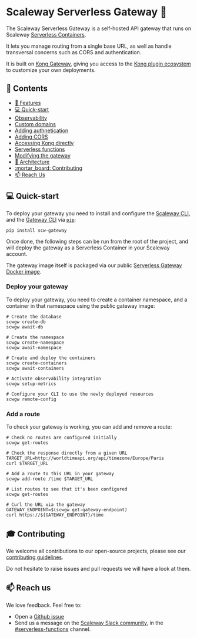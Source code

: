 # Scaleway Serverless Gateway :door:

The Scaleway Serverless Gateway is a self-hosted API gateway that runs on Scaleway [Serverless Containers](https://www.scaleway.com/en/serverless-containers/).

It lets you manage routing from a single base URL, as well as handle transversal concerns such as CORS and authentication.

It is built on [Kong Gateway](https://docs.konghq.com/gateway/latest/), giving you access to the [Kong plugin ecosystem](https://docs.konghq.com/hub/) to customize your own deployments.

## :page_with_curl: Contents

- [:rocket: Features](#rocket-features)
- [:computer: Quick-start](#computer-quick-start)
- [Observability](docs/observability.md)
- [Custom domains](docs/domains.md)
- [Adding authnetication](docs/auth.md)
- [Adding CORS](docs/cors.md)
- [Accessing Kong directly](docs/kong.md)
- [Serverless functions](docs/serverless.md)
- [Modifying the gateway](docs/custom.md)
- [:hammer: Architecture](docs/architecture.md)
- [:mortar\_board: Contributing](#mortar_board-contributing)
- [:mailbox: Reach Us](#mailbox-reach-us)

## :computer: Quick-start

To deploy your gateway you need to install and configure the [Scaleway CLI](https://github.com/scaleway/scaleway-cli), and the [Gateway CLI](https://pypi.org/project/scw-gateway/) via [`pip`](https://pip.pypa.io/en/stable/index.html):

```console
pip install scw-gateway
```

Once done, the following steps can be run from the root of the project, and will deploy the gateway as a Serverless Container in your Scaleway account.

The gateway image itself is packaged via our public [Serverless Gateway Docker image](https://hub.docker.com/r/scaleway/serverless-gateway).

### Deploy your gateway

To deploy your gateway, you need to create a container namespace, and a container in that namespace using the public gateway image:

```console
# Create the database
scwgw create-db
scwgw await-db

# Create the namespace
scwgw create-namespace
scwgw await-namespace

# Create and deploy the containers
scwgw create-containers
scwgw await-containers

# Activate observability integration
scwgw setup-metrics

# Configure your CLI to use the newly deployed resources
scwgw remote-config
```

### Add a route

To check your gateway is working, you can add and remove a route:

```console
# Check no routes are configured initially
scwgw get-routes

# Check the response directly from a given URL
TARGET_URL=http://worldtimeapi.org/api/timezone/Europe/Paris
curl $TARGET_URL

# Add a route to this URL in your gateway
scwgw add-route /time $TARGET_URL

# List routes to see that it's been configured
scwgw get-routes

# Curl the URL via the gateway
GATEWAY_ENDPOINT=$(scwgw get-gateway-endpoint)
curl https://${GATEWAY_ENDPOINT}/time
```

## :mortar_board: Contributing

We welcome all contributions to our open-source projects, please see our [contributing guidelines](./.github/CONTRIBUTING.md).

Do not hesitate to raise issues and pull requests we will have a look at them.

## :mailbox: Reach us

We love feedback. Feel free to:

- Open a [Github issue](https://github.com/scaleway/serverless-functions-python/issues/new)
- Send us a message on the [Scaleway Slack community](https://slack.scaleway.com/), in the [#serverless-functions](https://scaleway-community.slack.com/app_redirect?channel=serverless-functions) channel.
